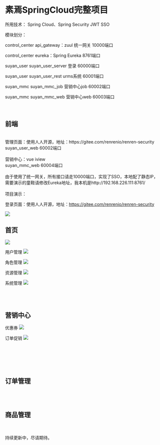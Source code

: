 # 素焉SpringCloud完整项目

所用技术：
Spring Cloud、Spring Security JWT SSO

模块划分：

control_center api_gateway：zuul 统一网关 10000端口

control_center eureka：Spring Eureka 8761端口

suyan_user suyan_user_server 登录 60000端口

suyan_user suyan_user_rest urms系统 60001端口

suyan_mmc suyan_mmc_job 营销中心job 60002端口

suyan_mmc suyan_mmc_web 营销中心web 60003端口
<br>
<br>
<br>
<h2>前端</h2>
<br>
管理页面：使用人人开源，地址：https://gitee.com/renrenio/renren-security
<br>
suyan_user_web 60002端口
<br>
<br>
营销中心：vue iview
<br>
suyan_mmc_web 60004端口
<br>
<br>
由于使用了统一网关，所有接口请走10000端口，实现了SSO，本地配了静态IP，需要演示的童鞋请修改Eureka地址，我本机是http://192.168.226.111:8761/
<br>
<br>
项目演示：

登录页面：使用人人开源，地址：https://gitee.com/renrenio/renren-security

<img src="https://github.com/lixaviers/suyan/blob/master/suyan_java/view/1.png" />


<h2>首页</h2>
<img src="https://github.com/lixaviers/suyan/blob/master/suyan_java/view/2.png" />


用户管理
<img src="https://github.com/lixaviers/suyan/blob/master/suyan_java/view/3.png" />


角色管理
<img src="https://github.com/lixaviers/suyan/blob/master/suyan_java/view/4.png" />


资源管理
<img src="https://github.com/lixaviers/suyan/blob/master/suyan_java/view/5.png" />


系统管理
<img src="https://github.com/lixaviers/suyan/blob/master/suyan_java/view/6.png" />
<br>
<br>
<br>
<br>
<h2>营销中心</h2>

优惠券
<img src="https://github.com/lixaviers/suyan/blob/master/suyan_java/view/7.png" />


订单促销
<img src="https://github.com/lixaviers/suyan/blob/master/suyan_java/view/8.png" />
<br>
<br>
<br>
<br>
<br>
<br>
<h2>订单管理</h2>
<br>
<br>
<h2>商品管理</h2>
<br>
<br>
持续更新中，尽请期待。
